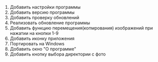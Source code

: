 1. Добавить настройки программы
2. Добавить версию программы
3. Добавить проверку обновлений
4. Реализовать обновление программы
5. Добавить функцию перемещения(копмрования) изображений при нажатии на кнопки 1-9
6. Добавить иконку приложения
7. Портировать на Windows
8. Добавить окно "О программе"
9. Добавить кнопку выбора директории с фото